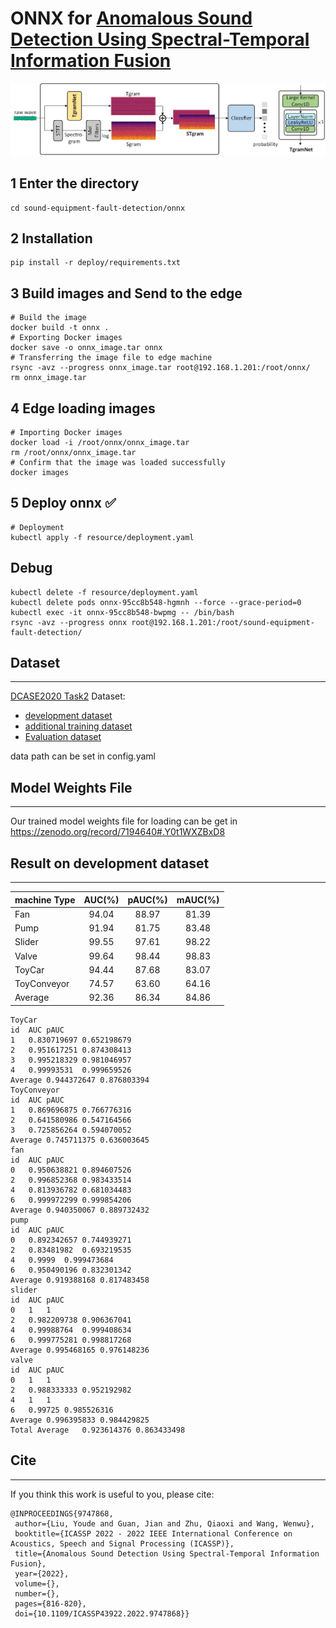 # ONNX for [Anomalous Sound Detection Using Spectral-Temporal Information Fusion](https://ieeexplore.ieee.org/document/9747868)
![structure](./structure.png)


## 1 Enter the directory
```shell
cd sound-equipment-fault-detection/onnx
```

## 2 Installation
```shell
pip install -r deploy/requirements.txt
```

## 3 Build images and Send to the edge
```shell
# Build the image
docker build -t onnx .
# Exporting Docker images
docker save -o onnx_image.tar onnx
# Transferring the image file to edge machine
rsync -avz --progress onnx_image.tar root@192.168.1.201:/root/onnx/
rm onnx_image.tar
```

## 4 Edge loading images
```shell
# Importing Docker images
docker load -i /root/onnx/onnx_image.tar
rm /root/onnx/onnx_image.tar
# Confirm that the image was loaded successfully
docker images
```

## 5 Deploy onnx ✅
```shell
# Deployment
kubectl apply -f resource/deployment.yaml
```

## Debug
```shell
kubectl delete -f resource/deployment.yaml
kubectl delete pods onnx-95cc8b548-hgmnh --force --grace-period=0
kubectl exec -it onnx-95cc8b548-bwpmg -- /bin/bash
rsync -avz --progress onnx root@192.168.1.201:/root/sound-equipment-fault-detection/
```

## Dataset
---
[DCASE2020 Task2](https://dcase.community/challenge2020/task-unsupervised-detection-of-anomalous-sounds) Dataset: 
+ [development dataset](https://zenodo.org/record/3678171)
+ [additional training dataset](https://zenodo.org/record/3727685)
+ [Evaluation dataset](https://zenodo.org/record/3841772)

data path can be set in config.yaml


## Model Weights File
---
Our trained model weights file for loading can be get in https://zenodo.org/record/7194640#.Y0t1WXZBxD8

## Result on development dataset
---
 | machine Type | AUC(%) | pAUC(%) | mAUC(%) |
 | --------     | :-----:| :----:  | :----:  |
 | Fan          | 94.04  | 88.97   | 81.39   |
 | Pump         | 91.94  | 81.75   | 83.48   |
 | Slider       | 99.55  | 97.61   | 98.22   |
 | Valve        | 99.64  | 98.44   | 98.83   |
 | ToyCar       | 94.44  | 87.68   | 83.07   |
 | ToyConveyor  | 74.57  | 63.60   | 64.16   |
 | Average      | 92.36  | 86.34   | 84.86   |
 
 ```text
ToyCar		
id	AUC	pAUC
1	0.830719697	0.652198679
2	0.951617251	0.874308413
3	0.995218329	0.981046957
4	0.99993531	0.999659526
Average	0.944372647	0.876803394
ToyConveyor		
id	AUC	pAUC
1	0.869696875	0.766776316
2	0.641580986	0.547164566
3	0.725856264	0.594070052
Average	0.745711375	0.636003645
fan		
id	AUC	pAUC
0	0.950638821	0.894607526
2	0.996852368	0.983433514
4	0.813936782	0.681034483
6	0.999972299	0.999854206
Average	0.940350067	0.889732432
pump		
id	AUC	pAUC
0	0.892342657	0.744939271
2	0.83481982	0.693219535
4	0.9999	0.999473684
6	0.950490196	0.832301342
Average	0.919388168	0.817483458
slider		
id	AUC	pAUC
0	1	1
2	0.982209738	0.906367041
4	0.99988764	0.999408634
6	0.999775281	0.998817268
Average	0.995468165	0.976148236
valve		
id	AUC	pAUC
0	1	1
2	0.988333333	0.952192982
4	1	1
6	0.99725	0.985526316
Average	0.996395833	0.984429825
Total Average	0.923614376	0.863433498
```
 
 ## Cite
 ---
 If you think this work is useful to you, please cite:
 ```text
@INPROCEEDINGS{9747868,
  author={Liu, Youde and Guan, Jian and Zhu, Qiaoxi and Wang, Wenwu},
  booktitle={ICASSP 2022 - 2022 IEEE International Conference on Acoustics, Speech and Signal Processing (ICASSP)}, 
  title={Anomalous Sound Detection Using Spectral-Temporal Information Fusion}, 
  year={2022},
  volume={},
  number={},
  pages={816-820},
  doi={10.1109/ICASSP43922.2022.9747868}}
```
